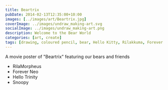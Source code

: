 ```yaml
---
title: Beartrix
pubDate: 2014-02-13T12:35:00+10:00
images: [../images/art/Beartrix.jpg]
coverImage: ../images/undraw_making-art.svg
socialImage: ../images/undraw_making-art.png
description: Welcome to the Bear World
categories: [art, create]
tags: [drawing, coloured pencil, bear, Hello Kitty, Rilakkuma, Forever Friends, Snoopy]
---
```


A movie poster of "Beartrix" featuring our bears and friends

- RilaMorpheus
- Forever Neo
- Hello Trinity
- Snoopy
